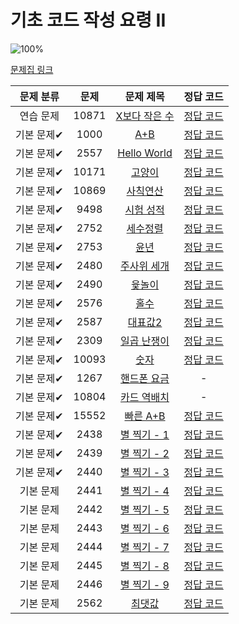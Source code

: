 # 기초 코드 작성 요령 II

![100%](https://progress-bar.dev/25/?scale=27&title=progress&width=500&color=babaca&suffix=/27)

[문제집 링크](https://www.acmicpc.net/workbook/view/7306)

| 문제 분류 | 문제 | 문제 제목 | 정답 코드 |
| :--: | :--: | :--: | :--: |
| 연습 문제 | 10871 | [X보다 작은 수](https://www.acmicpc.net/problem/10871) | [정답 코드](0x02/10871.swift) |
| 기본 문제✔ | 1000 | [A+B](https://www.acmicpc.net/problem/1000) | [정답 코드](0x02/1000.swift) |
| 기본 문제✔ | 2557 | [Hello World](https://www.acmicpc.net/problem/2557) | [정답 코드](0x02/2557.swift) |
| 기본 문제✔ | 10171 | [고양이](https://www.acmicpc.net/problem/10171) | [정답 코드](0x02/10171.swift) |
| 기본 문제✔ | 10869 | [사칙연산](https://www.acmicpc.net/problem/10869) | [정답 코드](0x02/10869.swift) |
| 기본 문제✔ | 9498 | [시험 성적](https://www.acmicpc.net/problem/9498) | [정답 코드](0x02/9498.swift) |
| 기본 문제✔ | 2752 | [세수정렬](https://www.acmicpc.net/problem/2752) | [정답 코드](0x02/2752.swift) |
| 기본 문제✔ | 2753 | [윤년](https://www.acmicpc.net/problem/2753) | [정답 코드](0x02/2753.swift) |
| 기본 문제✔ | 2480 | [주사위 세개](https://www.acmicpc.net/problem/2480) | [정답 코드](0x02/2480.swift) |
| 기본 문제✔ | 2490 | [윷놀이](https://www.acmicpc.net/problem/2490) | [정답 코드](0x02/2490.swift) |
| 기본 문제✔ | 2576 | [홀수](https://www.acmicpc.net/problem/2576) | [정답 코드](0x02/2576.swift) |
| 기본 문제✔ | 2587 | [대표값2](https://www.acmicpc.net/problem/2587) | [정답 코드](0x02/2587.swift) |
| 기본 문제✔ | 2309 | [일곱 난쟁이](https://www.acmicpc.net/problem/2309) | [정답 코드](0x02/2309.swift) |
| 기본 문제✔ | 10093 | [숫자](https://www.acmicpc.net/problem/10093) | [정답 코드](0x02/10093.swift) |
| 기본 문제✔ | 1267 | [핸드폰 요금](https://www.acmicpc.net/problem/1267) | - |
| 기본 문제✔ | 10804 | [카드 역배치](https://www.acmicpc.net/problem/10804) | - |
| 기본 문제✔ | 15552 | [빠른 A+B](https://www.acmicpc.net/problem/15552) | [정답 코드](0x02/15552.swift) |
| 기본 문제✔ | 2438 | [별 찍기 - 1](https://www.acmicpc.net/problem/2438) | [정답 코드](0x02/2438.swift) |
| 기본 문제✔ | 2439 | [별 찍기 - 2](https://www.acmicpc.net/problem/2439) | [정답 코드](0x02/2439.swift) |
| 기본 문제✔ | 2440 | [별 찍기 - 3](https://www.acmicpc.net/problem/2440) | [정답 코드](0x02/2440.swift) |
| 기본 문제 | 2441 | [별 찍기 - 4](https://www.acmicpc.net/problem/2441) | [정답 코드](0x02/2441.swift) |
| 기본 문제 | 2442 | [별 찍기 - 5](https://www.acmicpc.net/problem/2442) | [정답 코드](0x02/2442.swift) |
| 기본 문제 | 2443 | [별 찍기 - 6](https://www.acmicpc.net/problem/2443) | [정답 코드](0x02/2443.swift) |
| 기본 문제 | 2444 | [별 찍기 - 7](https://www.acmicpc.net/problem/2444) | [정답 코드](0x02/2444.swift) |
| 기본 문제 | 2445 | [별 찍기 - 8](https://www.acmicpc.net/problem/2445) | [정답 코드](0x02/2445.swift) |
| 기본 문제 | 2446 | [별 찍기 - 9](https://www.acmicpc.net/problem/2446) | [정답 코드](0x02/2446.swift) |
| 기본 문제 | 2562 | [최댓값](https://www.acmicpc.net/problem/2562) | [정답 코드](0x02/2562.swift) |
